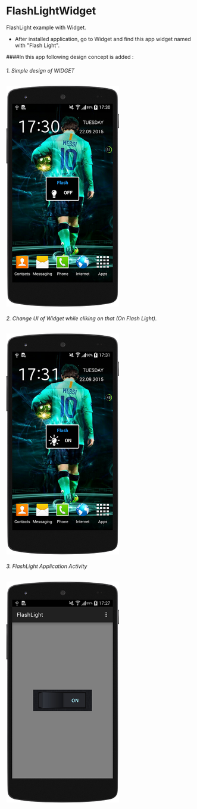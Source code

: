 # FlashLightWidget
FlashLight example with Widget.
* After installed application, go to Widget and find this app widget named with "Flash Light".

####In this app following design concept is added : 

###### 1. Simple design of WIDGET 

![Home Screen Widget](https://github.com/ChiragSavsani/FlashLightWidget/blob/master/app/src/main/res/ui_screen_image/off_flash_light.png)
###### 2. Change UI of Widget while cliking on that (On Flash Light).

![On FlashLight View](https://github.com/ChiragSavsani/FlashLightWidget/blob/master/app/src/main/res/ui_screen_image/on_flash_light.png)

###### 3. FlashLight Application Activity

![Main Screen Activity](https://github.com/ChiragSavsani/FlashLightWidget/blob/master/app/src/main/res/ui_screen_image/flash_switch_application.png)
